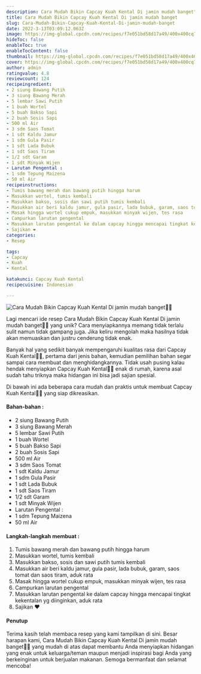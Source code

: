 ```yaml
---
description: Cara Mudah Bikin Capcay Kuah Kental Di jamin mudah banget"
title: Cara Mudah Bikin Capcay Kuah Kental Di jamin mudah banget
slug: Cara-Mudah-Bikin-Capcay-Kuah-Kental-Di-jamin-mudah-banget
date: 2022-3-13T03:09:12.063Z
image: https://img-global.cpcdn.com/recipes/f7e051bd58d17a49/400x400cq70/photo.jpg
hideToc: false
enableToc: true
enableTocContent: false
thumbnail: https://img-global.cpcdn.com/recipes/f7e051bd58d17a49/400x400cq70/photo.jpg
cover: https://img-global.cpcdn.com/recipes/f7e051bd58d17a49/400x400cq70/photo.jpg
author: admin
ratingvalue: 4.8
reviewcount: 124
recipeingredient:
- 2 siung Bawang Putih
- 3 siung Bawang Merah
- 5 lembar Sawi Putih
- 1 buah Wortel
- 5 buah Bakso Sapi
- 2 buah Sosis Sapi
- 500 ml Air
- 3 sdm Saos Tomat
- 1 sdt Kaldu Jamur
- 1 sdm Gula Pasir
- 1 sdt Lada Bubuk
- 1 sdt Saos Tiram
- 1/2 sdt Garam
- 1 sdt Minyak Wijen
- Larutan Pengental :
- 1 sdm Tepung Maizena
- 50 ml Air
recipeinstructions:
- Tumis bawang merah dan bawang putih hingga harum
- Masukkan wortel, tumis kembali
- Masukkan bakso, sosis dan sawi putih tumis kembali
- Masukkan air beri kaldu jamur, gula pasir, lada bubuk, garam, saos tomat dan saos tiram, aduk rata
- Masak hingga wortel cukup empuk, masukkan minyak wijen, tes rasa
- Campurkan larutan pengental
- Masukkan larutan pengental ke dalam capcay hingga mencapai tingkat kekentalan yg diinginkan, aduk rata
- Sajikan ❤
categories:
- Resep

tags:
- Capcay
- Kuah
- Kental

katakunci: Capcay Kuah Kental
recipecuisine: Indonesian

---
```


![Cara Mudah Bikin Capcay Kuah Kental Di jamin mudah banget👩‍🍳](https://img-global.cpcdn.com/recipes/f7e051bd58d17a49/400x400cq70/photo.jpg)

Lagi mencari ide resep Cara Mudah Bikin Capcay Kuah Kental Di jamin mudah banget👩‍🍳 yang unik? Cara menyiapkannya memang tidak terlalu sulit namun tidak gampang juga. Jika keliru mengolah maka hasilnya tidak akan memuaskan dan justru cenderung tidak enak.

Banyak hal yang sedikit banyak mempengaruhi kualitas rasa dari Capcay Kuah Kental👩‍🍳, pertama dari jenis bahan, kemudian pemilihan bahan segar sampai cara membuat dan menghidangkannya. Tidak usah pusing kalau hendak menyiapkan Capcay Kuah Kental👩‍🍳 enak di rumah, karena asal sudah tahu triknya maka hidangan ini bisa jadi sajian spesial.

Di bawah ini ada beberapa cara mudah dan praktis untuk membuat Capcay Kuah Kental👩‍🍳 yang siap dikreasikan.

<!--inarticleads1-->

#### Bahan-bahan :

- 2 siung Bawang Putih
- 3 siung Bawang Merah
- 5 lembar Sawi Putih
- 1 buah Wortel
- 5 buah Bakso Sapi
- 2 buah Sosis Sapi
- 500 ml Air
- 3 sdm Saos Tomat
- 1 sdt Kaldu Jamur
- 1 sdm Gula Pasir
- 1 sdt Lada Bubuk
- 1 sdt Saos Tiram
- 1/2 sdt Garam
- 1 sdt Minyak Wijen
- Larutan Pengental :
- 1 sdm Tepung Maizena
- 50 ml Air

<!--inarticleads2-->

#### Langkah-langkah membuat :

1. Tumis bawang merah dan bawang putih hingga harum
1. Masukkan wortel, tumis kembali
1. Masukkan bakso, sosis dan sawi putih tumis kembali
1. Masukkan air beri kaldu jamur, gula pasir, lada bubuk, garam, saos tomat dan saos tiram, aduk rata
1. Masak hingga wortel cukup empuk, masukkan minyak wijen, tes rasa
1. Campurkan larutan pengental
1. Masukkan larutan pengental ke dalam capcay hingga mencapai tingkat kekentalan yg diinginkan, aduk rata
1. Sajikan ❤

#### Penutup

Terima kasih telah membaca resep yang kami tampilkan di sini. Besar harapan kami, Cara Mudah Bikin Capcay Kuah Kental Di jamin mudah banget👩‍🍳 yang mudah di atas dapat membantu Anda menyiapkan hidangan yang enak untuk keluarga/teman maupun menjadi inspirasi bagi Anda yang berkeinginan untuk berjualan makanan. Semoga bermanfaat dan selamat mencoba!